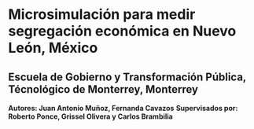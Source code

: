 # Microsimulación para medir segregación económica en Nuevo León, México
## Escuela de Gobierno y Transformación Pública, Técnológico de Monterrey, Monterrey

**Autores: Juan Antonio Muñoz, Fernanda Cavazos**
**Supervisados por: Roberto Ponce, Grissel Olivera y Carlos Brambilia**
